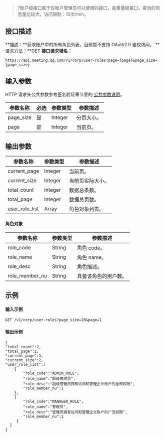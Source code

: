 >?账户级接口属于仅账户管理员可以使用的接口，是重量级接口，查询的信息量比较大，访问限制：10次/min。
## 接口描述
**描述：**获取账户中的所有角色列表，目前暂不支持 OAuth2.0 鉴权访问。
**请求方法：**GET
**接口请求域名：**
```plaintext
https://api.meeting.qq.com/v1/corp/user-roles?page={page}&page_size={page_size}
```


## 输入参数
HTTP 请求头公共参数参考签名验证章节里的 [公共参数说明](https://cloud.tencent.com/document/product/1095/42413#.E5.85.AC.E5.85.B1.E5.8F.82.E6.95.B0)。

| 参数名称  | 必选 | 参数类型 | 参数描述 |
| --------- | ---- | -------- | -------- |
| page_size | 是   | Integer  | 分页大小。 |
| page      | 是   | Integer  | 当前页。   |


## 输出参数

| 参数名称       | 参数类型                                                     | 参数描述       |
| -------------- | ------------------------------------------------------------ | -------------- |
| current_page   |  Integer                                                      | 当前页。         |
| current_size   |  Integer                                                      | 当前页实际大小。 |
| total_count    | Integer                                                      | 数据总条数。     |
| total_page     | Integer                                                      | 数据总页数。     |
| user_role_list |  Array| 角色对象列表。   |

#### 角色对象

| 参数名称       | 参数类型 | 参数描述           |
| -------------- |  -------- | ------------------ |
| role_code      |  String   | 角色 code。           |
| role_name      |  String   | 角色 name。           |
| role_desc      | String   | 角色描述。           |
| role_member_nu | String   | 具备该角色的用户数。 |






## 示例
#### 输入示例

```plaintext
GET /v1/corp/user-roles?page_size=20&page=1
```

#### 输出示例 


```plaintext
{
"total_count":2,
"total_page":1,
"current_page":1,
"current_size":2,
"user_role_list":[
    {
        "role_code":"ADMIN_ROLE",
        "role_name":"超级管理员",
        "role_desc":"超级管理员拥有访问和管理企业账户的全部权限",
        "role_member_nu":1
    },
    {
        "role_code":"MANAGER_ROLE",
        "role_name":"管理员",
        "role_desc":"管理员拥有访问和管理企业账户的广泛权限",
        "role_member_nu":1
     }
  ]
}
```



